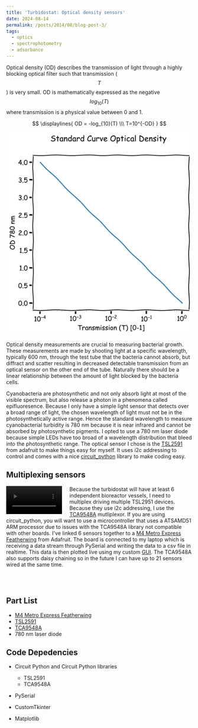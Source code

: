 ```yaml
---
title: 'Turbidostat: Optical density sensors'
date: 2024-08-14
permalink: /posts/2014/08/blog-post-3/
tags:
  - optics
  - spectrophotometry
  - adsorbance
---
```

Optical density (OD) describes the transmission of light through a highly blocking optical filter such that transmission ($$T$$) is very small. OD is mathematically expressed as the negative $$log_{10}(T)$$ where transmission is a physical value between 0 and 1.

$$
\displaylines{
OD = -log_{10}(T)
\\\
T=10^{-OD}
}
$$

<div align="center">
    <img src="/images/OD_drawing.png" >
</div>


Optical density measurements are crucial to measuring bacterial growth. These measurements are made by shooting light at a specific wavelength, typically 600 nm, through the test tube that the bacteria cannot absorb, but diffract and scatter resulting in decreased detectable transmission from an optical sensor on the other end of the tube. Naturally there should be a linear relationship between the amount of light blocked by the bacteria cells.

Cyanobacteria are photosynthetic and not only absorb light at most of the visible spectrum, but also release a photon in a phenomena called epifluoresence. Because I only have a simple light sensor that detects over a broad range of light, the chosen wavelength of light must not be in the photosynthetically active range. Hence the standard wavelength to measure cyanobacterial turbidity is 780 nm because it is near infrared and cannot be absorbed by photosynthetic pigments. I opted to use a 780 nm laser diode because simple LEDs have too broad of a wavelength distribution that bleed into the photosynthetic range. The optical sensor I chose is the [TSL2591](https://cdn-shop.adafruit.com/datasheets/TSL25911_Datasheet_EN_v1.pdf) from adafruit to make things easy for myself. It uses i2c addressing to control and comes with a nice [circuit_python](https://circuitpython.org/) library to make coding easy.

## Multiplexing sensors

<div style="float: left; margin-right: 20px; max-width: 30%;">
  <video style="width: 100%; height: auto;" controls>
    <source src="/images/multi_plex_TSL2951.mp4" type="video/mp4">
    Your browser does not support the video tag.
  </video>
</div>

Because the turbidostat will have at least 6 independent bioreactor vessels, I need to multiplex driving multiple TSL2951 devices. Because they use i2c addressing, I use the [TCA9548A](https://www.adafruit.com/product/2717) mutliplexor. If you are using circuit_python, you will want to use a microcontroller that uses a ATSAMD51 ARM processor due to issues with the TCA9548A library not compatible with other boards. I've linked 6 sensors together to a [M4 Metro Express Featherwing](https://www.adafruit.com/product/3857) from Adafruit. The board is connected to my laptop which is receiving a data stream through PySerial and writing the data to a csv file in realtime. This data is then plotted live using my custom [GUI](https://wongolini.github.io/posts/Turbidostat-UI/). The TCA9548A also supports daisy chaining so in the future I can have up to 21 sensors wired at the same time.


<br />
<br />


## Part List
- [M4 Metro Express Featherwing](https://www.adafruit.com/product/3857)
- [TSL2591](https://www.adafruit.com/product/1980)
- [TCA9548A](https://www.adafruit.com/product/2717)
- 780 nm laser diode

## Code Depedencies 
- Circuit Python and Circuit Python libraries
  - TSL2591
  - TCA9548A
 
- PySerial
- CustomTkinter
- Matplotlib
